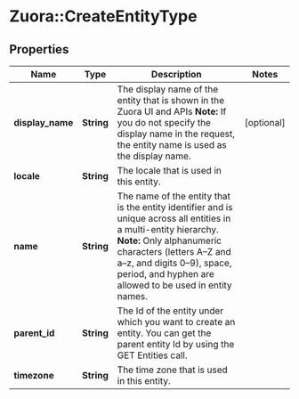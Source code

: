 # Zuora::CreateEntityType

## Properties
Name | Type | Description | Notes
------------ | ------------- | ------------- | -------------
**display_name** | **String** | The display name of the entity that is shown in the Zuora UI and APIs  **Note:** If you do not specify the display name in the request, the entity name is used as the display name. | [optional] 
**locale** | **String** | The locale that is used in this entity. | 
**name** | **String** | The name of the entity that is the entity identifier and is unique across all entities in a multi-entity hierarchy.  **Note:** Only alphanumeric characters (letters A–Z and a–z, and digits 0–9), space, period, and hyphen are allowed to be used in entity names.  | 
**parent_id** | **String** | The Id of the entity under which you want to create an entity. You can get the parent entity Id by using the GET Entities call.  | 
**timezone** | **String** | The time zone that is used in this entity. | 


